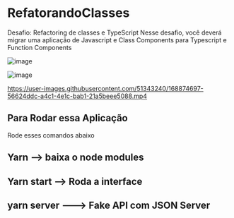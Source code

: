 # RefatorandoClasses
Desafio: Refactoring de classes e TypeScript Nesse desafio, você deverá migrar uma aplicação de Javascript e Class Components para Typescript e Function Components

![image](https://user-images.githubusercontent.com/51343240/168873868-bebf5fbf-d639-4f7e-929a-8fd84e7f4a66.png)

![image](https://user-images.githubusercontent.com/51343240/168874782-85d01424-b03b-4a3b-9030-f81fe947f218.png)


https://user-images.githubusercontent.com/51343240/168874697-56624ddc-a4c1-4e1c-bab1-21a5beee5088.mp4



## Para Rodar essa Aplicação 
Rode esses comandos abaixo

## Yarn --> baixa o node modules

## Yarn start --> Roda a interface

## yarn server ---> Fake API com JSON Server
